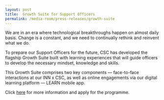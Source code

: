 ```yaml
---
layout: post
title:  Growth Suite for Support Officers
permalink: /media-room/press-releases/growth-suite
---
```

We are in an era where technological breakthroughs happen on almost daily basis. Change is a constant, and we need to continually rethink and reinvent what we do. 

To prepare our Support Officers for the future, CSC has developed the flagship Growth Suite built with learning experiences that will guide officers to develop the necessary mindset, knowledge and skills.

This Growth Suite comprises two key components — face-to-face interactions at our INN x CSC, as well as online engagements via our digital learning platform — LEARN mobile app.

Click [here](https://www.cscollege.gov.sg/programmes/Pages/Display%20Programme.aspx?ePID=w8gq84v9rd5kpvnd3bmdabqi9w) for more information and apply for the programme. 
